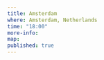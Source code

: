 ```yaml
---
title: Amsterdam
where: Amsterdam, Netherlands
time: "18:00"
more-info: 
map: 
published: true
---
```

